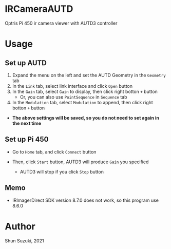 # IRCameraAUTD

Optris Pi 450 ir camera viewer with AUTD3 controller

# Usage

## Set up AUTD

1. Expand the menu on the left and set the AUTD Geometry in the `Geometry` tab
2. In the `Link` tab, select link interface and click `Open` button
3. In the `Gain` tab, select `Gain` to display, then click right botton `+` button
    * Or, you can also use `PointSequence` in `Sequence` tab 
4. In the `Modulation` tab, select `Modulation` to append, then click right botton `+` button

* **The above settings will be saved, so you do not need to set again in the next time**

## Set up Pi 450

* Go to `Home` tab, and click `Connect` button

* Then, click `Start` button, AUTD3 will produce `Gain` you specified 
    * AUTD3 will stop if you click `Stop` button

## Memo 

* IRImagerDirect SDK version 8.7.0 does not work, so this program use 8.6.0

# Author

Shun Suzuki, 2021

